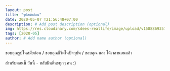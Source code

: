 ```yaml
---
layout: post
title: "รูปสมัยก่อน"
date: 2020-05-07 T21:56:48+07:00
description: # Add post description (optional)
img: https://res.cloudinary.com/sdees-reallife/image/upload/v1588869357/IMG_20160430_165826.jpg # Add image post (optional)
tags: [2020-05]
author: # Add name author (optional)
---
```

ขอบคุณรูปในสมัยก่อน / ขอบคุณชีวิตในปัจจุบัน / ขอบคุณ และ ได้เวลานอนแล้ว

<i class="fa fa-child" style="color:plum"></i>

สำหรับตอนนี้ วันนี้ - หลับฝันดีนะทุกๆ คน :)
